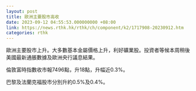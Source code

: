 ```yaml
---
layout: post
title: 歐洲主要股市高收
date: 2023-09-12 04:55:53.000000000 +08:00
link: https://news.rthk.hk/rthk/ch/component/k2/1717908-20230912.htm
categories: rthk
---
```


歐洲主要股市上升。大多數基本金屬價格上升，利好礦業股。投資者等候本周稍後美國最新通脹數據及歐洲央行議息結果。

倫敦富時指數收市報7496點，升18點，升幅近0.3%。

巴黎及法蘭克福股市分別升約0.5%及0.4%。
